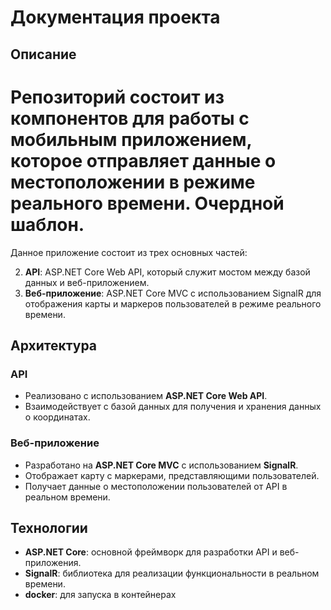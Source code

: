 # Документация проекта

## Описание

# Репозиторий состоит из компонентов для работы с мобильным приложением, которое отправляет данные о местоположении в режиме реального времени. Очердной шаблон.

Данное приложение состоит из трех основных частей:

2. **API**: ASP.NET Core Web API, который служит мостом между базой данных и веб-приложением.
3. **Веб-приложение**: ASP.NET Core MVC с использованием SignalR для отображения карты и маркеров пользователей в режиме реального времени.

## Архитектура

### API

- Реализовано с использованием **ASP.NET Core Web API**.
- Взаимодействует с базой данных для получения и хранения данных о координатах.

### Веб-приложение

- Разработано на **ASP.NET Core MVC** с использованием **SignalR**.
- Отображает карту с маркерами, представляющими пользователей.
- Получает данные о местоположении пользователей от API в реальном времени.

## Технологии

- **ASP.NET Core**: основной фреймворк для разработки API и веб-приложения.
- **SignalR**: библиотека для реализации функциональности в реальном времени.
- **docker**: для запуска в контейнерах 


